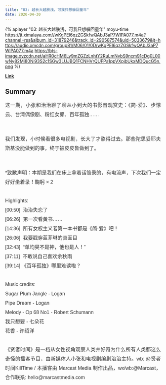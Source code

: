```yaml
---
title: "03: 越长大越肤浅，可我只想躲回童年"
date: 2020-04-30
---
```


{% aplayer "03: 越长大越肤浅，可我只想躲回童年" moyu-time  https://jt.ximalaya.com//wKgPEl6qzZGSkfwQAbJ3aP7WIPA077.m4a?channel=rss&album_id=31879246&track_id=290587574&uid=5033679&jt=https://audio.xmcdn.com/group81/M06/01/0D/wKgPEl6qzZGSkfwQAbJ3aP7WIPA077.m4a https://bts-image.xyzcdn.net/aHR0cHM6Ly9mZGZzLnhtY2RuLmNvbS9ncm91cDg0L00wNy82Mi80Ni93S2c1SGw3LUJBQ1FCNHVrQUFPa1ppVXpjbUkxMDQucG5n.png %}

**[Link](https://www.xiaoyuzhoufm.com/episode/5eaacf68418a84a0468ffa12)**

## Summary
<p style="color: #333333; font-weight: normal; font-size: 16px; line-height: 30px; font-family: Helvetica,Arial,sans-serif; text-align: justify;">这一期，小张和治治聊了聊从小到大的书影音观赏史：《简·爱》、步惊云、台湾偶像剧、粉红女郎、百年孤独……</p><span><br /></span><p style="color: #333333; font-weight: normal; font-size: 16px; line-height: 30px; font-family: Helvetica,Arial,sans-serif; text-align: justify;">我们发现，小时候看很多电视剧，长大了才熬得过去。那些陀思妥耶夫斯基没能做到的事，终于被皮皮鲁做到了。</p><span><br /></span><p style="color: #333333; font-weight: normal; font-size: 16px; line-height: 30px; font-family: Helvetica,Arial,sans-serif; text-align: justify;">*致歉声明：本期是我们在床上拿着话筒录的，有电流声，下次我们一定好好坐着录！鞠躬 × 2<br />&nbsp;<br />Highlights:<br />[00:50]&nbsp; 治治失恋了<br />[06:26]&nbsp; 第一次看黄书……<br />[14:36]&nbsp; 所有女权主义者第一本书都是《简·爱》吧！<br />[26:06]&nbsp; 我要戳穿蓝菲琳的真面目<br />[32:43]&nbsp; “单均昊不是神，他也是人！”<br />[37:11]&nbsp; 不敢说自己喜欢余秋雨<br />[39:14] 《百年孤独》哪里难读啦？<br /><br />Music credits:<br />Sugar Plum Jangle - Logan<br />Pipe Dream - Logan<br />Melody - Op 68 No1 - Robert Schumann<br />我只想要 - 七朵花<br />花香 - 许绍洋<br /><br />《贤者时间》是一档从女性视角观察人类并好奇为什么所有人类都这么奇怪的播客节目，由新媒体人小张和电视剧编剧治治主持。wb: @贤者时间KillTime / 本播客由 Marcast Media 制作出品，wx/wb:@Marcast，合作联系: hello@marcastmedia.com<br /></p>
    